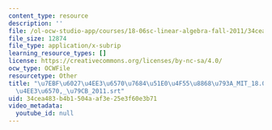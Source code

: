 ```yaml
---
content_type: resource
description: ''
file: /ol-ocw-studio-app/courses/18-06sc-linear-algebra-fall-2011/34cea483b4b1504aaf3e25e3f60e3b71_7ebf60274ee36570768451e04f558868793a_MIT_18.06SC_7ebf60274ee36570-_79cb_2011.vtt
file_size: 12874
file_type: application/x-subrip
learning_resource_types: []
license: https://creativecommons.org/licenses/by-nc-sa/4.0/
ocw_type: OCWFile
resourcetype: Other
title: "\u7EBF\u6027\u4EE3\u6570\u7684\u51E0\u4F55\u8868\u793A_MIT_18.06SC_\u7EBF\u6027\
  \u4EE3\u6570,_\u79CB_2011.srt"
uid: 34cea483-b4b1-504a-af3e-25e3f60e3b71
video_metadata:
  youtube_id: null
---
```

